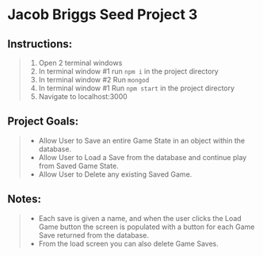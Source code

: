 Jacob Briggs Seed Project 3
===========================

Instructions:
-------------
>1. Open 2 terminal windows
>2. In terminal window #1 run `npm i` in the project directory
>3. In terminal window #2 Run `mongod`
>4. In terminal window #1 Run `npm start` in the project directory
>5. Navigate to localhost:3000

Project Goals:
------
>- Allow User to Save an entire Game State in an object within the database.
>- Allow User to Load a Save from the database and continue play from Saved Game State.
>- Allow User to Delete any existing Saved Game.

Notes:
---
>- Each save is given a name, and when the user clicks the Load Game button the screen 
>  is populated with a button for each Game Save returned from the database. 
>- From the load screen you can also delete Game Saves.